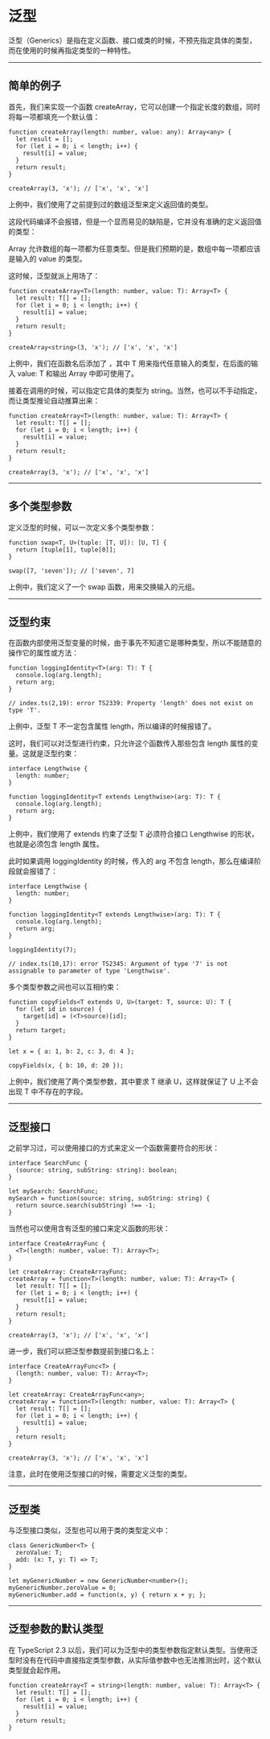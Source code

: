 # 泛型

泛型（Generics）是指在定义函数、接口或类的时候，不预先指定具体的类型，而在使用的时候再指定类型的一种特性。

---

## 简单的例子

首先，我们来实现一个函数 createArray，它可以创建一个指定长度的数组，同时将每一项都填充一个默认值：

    function createArray(length: number, value: any): Array<any> {
      let result = [];
      for (let i = 0; i < length; i++) {
        result[i] = value;
      }
      return result;
    }
    ​
    createArray(3, 'x'); // ['x', 'x', 'x']

上例中，我们使用了之前提到过的数组泛型来定义返回值的类型。

这段代码编译不会报错，但是一个显而易见的缺陷是，它并没有准确的定义返回值的类型：

Array<any> 允许数组的每一项都为任意类型。但是我们预期的是，数组中每一项都应该是输入的 value 的类型。

这时候，泛型就派上用场了：

    function createArray<T>(length: number, value: T): Array<T> {
      let result: T[] = [];
      for (let i = 0; i < length; i++) {
        result[i] = value;
      }
      return result;
    }
    ​
    createArray<string>(3, 'x'); // ['x', 'x', 'x']

上例中，我们在函数名后添加了 <T>，其中 T 用来指代任意输入的类型，在后面的输入 value: T 和输出 Array<T> 中即可使用了。

接着在调用的时候，可以指定它具体的类型为 string。当然，也可以不手动指定，而让类型推论自动推算出来：

    function createArray<T>(length: number, value: T): Array<T> {
      let result: T[] = [];
      for (let i = 0; i < length; i++) {
        result[i] = value;
      }
      return result;
    }
    ​
    createArray(3, 'x'); // ['x', 'x', 'x']

---

## 多个类型参数

定义泛型的时候，可以一次定义多个类型参数：

    function swap<T, U>(tuple: [T, U]): [U, T] {
      return [tuple[1], tuple[0]];
    }
    ​
    swap([7, 'seven']); // ['seven', 7]

上例中，我们定义了一个 swap 函数，用来交换输入的元组。

---

## 泛型约束

在函数内部使用泛型变量的时候，由于事先不知道它是哪种类型，所以不能随意的操作它的属性或方法：

    function loggingIdentity<T>(arg: T): T {
      console.log(arg.length);
      return arg;
    }
    ​
    // index.ts(2,19): error TS2339: Property 'length' does not exist on type 'T'.

上例中，泛型 T 不一定包含属性 length，所以编译的时候报错了。

这时，我们可以对泛型进行约束，只允许这个函数传入那些包含 length 属性的变量。这就是泛型约束：

    interface Lengthwise {
      length: number;
    }
    ​
    function loggingIdentity<T extends Lengthwise>(arg: T): T {
      console.log(arg.length);
      return arg;
    }

上例中，我们使用了 extends 约束了泛型 T 必须符合接口 Lengthwise 的形状，也就是必须包含 length 属性。

此时如果调用 loggingIdentity 的时候，传入的 arg 不包含 length，那么在编译阶段就会报错了：

    interface Lengthwise {
      length: number;
    }
    ​
    function loggingIdentity<T extends Lengthwise>(arg: T): T {
      console.log(arg.length);
      return arg;
    }
    ​
    loggingIdentity(7);
    ​
    // index.ts(10,17): error TS2345: Argument of type '7' is not assignable to parameter of type 'Lengthwise'.

多个类型参数之间也可以互相约束：

    function copyFields<T extends U, U>(target: T, source: U): T {
      for (let id in source) {
        target[id] = (<T>source)[id];
      }
      return target;
    }
    ​
    let x = { a: 1, b: 2, c: 3, d: 4 };
    ​
    copyFields(x, { b: 10, d: 20 });

上例中，我们使用了两个类型参数，其中要求 T 继承 U，这样就保证了 U 上不会出现 T 中不存在的字段。

---

## 泛型接口

​之前学习过，可以使用接口的方式来定义一个函数需要符合的形状：

    interface SearchFunc {
      (source: string, subString: string): boolean;
    }
    ​
    let mySearch: SearchFunc;
    mySearch = function(source: string, subString: string) {
      return source.search(subString) !== -1;
    }

当然也可以使用含有泛型的接口来定义函数的形状：

    interface CreateArrayFunc {
      <T>(length: number, value: T): Array<T>;
    }
    ​
    let createArray: CreateArrayFunc;
    createArray = function<T>(length: number, value: T): Array<T> {
      let result: T[] = [];
      for (let i = 0; i < length; i++) {
        result[i] = value;
      }
      return result;
    }
    ​
    createArray(3, 'x'); // ['x', 'x', 'x']

进一步，我们可以把泛型参数提前到接口名上：

    interface CreateArrayFunc<T> {
      (length: number, value: T): Array<T>;
    }
    ​
    let createArray: CreateArrayFunc<any>;
    createArray = function<T>(length: number, value: T): Array<T> {
      let result: T[] = [];
      for (let i = 0; i < length; i++) {
        result[i] = value;
      }
      return result;
    }
    ​
    createArray(3, 'x'); // ['x', 'x', 'x']

注意，此时在使用泛型接口的时候，需要定义泛型的类型。

---

## 泛型类

与泛型接口类似，泛型也可以用于类的类型定义中：

    class GenericNumber<T> {
      zeroValue: T;
      add: (x: T, y: T) => T;
    }
    ​
    let myGenericNumber = new GenericNumber<number>();
    myGenericNumber.zeroValue = 0;
    myGenericNumber.add = function(x, y) { return x + y; };

---

## 泛型参数的默认类型

在 TypeScript 2.3 以后，我们可以为泛型中的类型参数指定默认类型。当使用泛型时没有在代码中直接指定类型参数，从实际值参数中也无法推测出时，这个默认类型就会起作用。

    function createArray<T = string>(length: number, value: T): Array<T> {
      let result: T[] = [];
      for (let i = 0; i < length; i++) {
        result[i] = value;
      }
      return result;
    }
